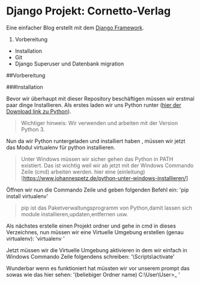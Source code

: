 # Django Projekt: Cornetto-Verlag


Eine einfacher Blog erstellt mit dem [Django Framework](https://www.djangoproject.com/).


1. Vorbereitung
  * Installation
  * Git
  * Django Superuser und Datenbank migration



##Vorbereitung


###Installation



Bevor wir überhaupt mit dieser Repository beschäftigen müssen wir erstmal paar dinge Installieren.
Als erstes laden wir uns Python runter ([hier der Download link zu Python](https://www.python.org/downloads/)).
> Wichtiger hinweis: Wir verwenden und arbeiten mit der Version Python 3.

Nun da wir Python runtergeladen und installiert haben , müssen wir jetzt das Modul virtualenv für python installieren.
> Unter Windows müssen wir sicher gehen das Python in PATH existiert. Das ist wichtig weil wir ab jetzt mit der
Windows Commando Zeile (cmd) arbeiten werden. hier eine (einleitung)[https://www.johannespetz.de/python-unter-windows-installieren/]

Öffnen wir nun die Commando Zeile und geben folgenden Befehl ein:
'pip install virtualenv'
> pip ist das  Paketverwaltungsprogramm von Python,damit lassen sich module installieren,updaten,entfernen usw.

Als nächstes erstelle einen Projekt ordner und gehe in cmd in dieses Verzeichnes, nun müssen wir eine Virtuelle Umgebung erstellen (genau virtualenv):
'virtualenv <beliebiger Ordner name>'

Jetzt müssen wir die Virtuelle Umgebung aktivieren in dem wir einfach in Windows Commando Zeile folgendens schreiben:
'<beliebiger Ordnername>\Scripts\activate'

Wunderbar wenn es funktioniert hat müssten wir vor unserem prompt das sowas wie das hier sehen:
'(beliebiger Ordner name) C:\User\User>_ '

